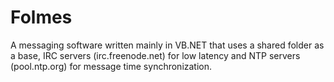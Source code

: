 # Folmes
A messaging software written mainly in VB.NET that uses a shared folder as a base, IRC servers (irc.freenode.net) for low latency and NTP servers (pool.ntp.org) for message time synchronization.
